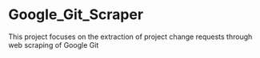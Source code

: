 # Google_Git_Scraper
This project focuses on the extraction of project change requests through web scraping of Google Git
